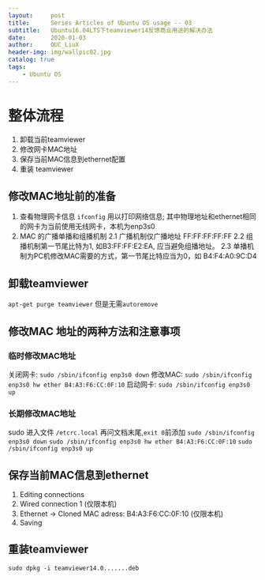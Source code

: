 ```yaml
---
layout:     post
title:      Series Articles of Ubuntu OS usage -- 03
subtitle:   Ubuntu16.04LTS下teamviewer14反馈商业用途的解决办法
date:       2020-01-03
author:     OUC_LiuX
header-img: img/wallpic02.jpg
catalog: true
tags:
    - Ubuntu OS
---
```

# 整体流程
1. 卸载当前teamviewer
2. 修改网卡MAC地址
3. 保存当前MAC信息到ethernet配置
4. 重装 teamviewer
 
## 修改MAC地址前的准备
1. 查看物理网卡信息
    `ifconfig` 用以打印网络信息;
    其中物理地址和ethernet相同的网卡为当前使用无线网卡，本机为enp3s0 
2. MAC 的广播单播和组播机制
    2.1 广播机制仅广播地址 FF:FF:FF:FF:FF
    2.2 组播机制第一节尾比特为1, 如B3:FF:FF:E2:EA, 应当避免组播地址。
    2.3 单播机制为PC机修改MAC需要的方式，第一节尾比特应当为0，如 B4:F4:A0:9C:D4
    
## 卸载teamviewer
`apt-get purge teamviewer`
但是无需`autoremove`
## 修改MAC 地址的两种方法和注意事项
### 临时修改MAC地址
关闭网卡:  `sudo /sbin/ifconfig enp3s0 down`
修改MAC: `sudo /sbin/ifconfig enp3s0 hw ether B4:A3:F6:CC:0F:10`
启动网卡:  `sudo /sbin/ifconfig enp3s0 up`
### 长期修改MAC地址
sudo 进入文件 `/etcrc.local` 再问文档末尾,`exit 0`前添加
`sudo /sbin/ifconfig enp3s0 down`
`sudo /sbin/ifconfig enp3s0 hw ether B4:A3:F6:CC:0F:10`
`sudo /sbin/ifconfig enp3s0 up`

## 保存当前MAC信息到ethernet
1. Editing connections
2. Wired connection 1 (仅限本机)
3. Ethernet -> Cloned MAC adress:
    B4:A3:F6:CC:0F:10 (仅限本机)
4. Saving
## 重装teamviewer
`sudo dpkg -i teamviewer14.0.......deb`